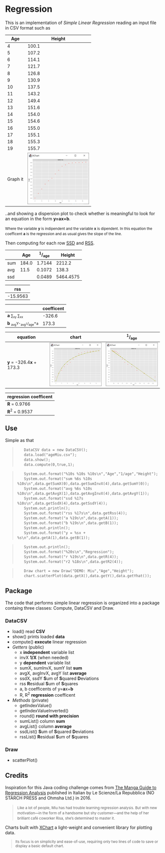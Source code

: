 # Regression

This is an implementation of *Simple Linear Regression* reading an input file in CSV format such as

| Age | Height |
| --- | --- |
| 4 | 100.1 |
| 5 | 107.2 |
| 6 | 114.1 |
| 7 | 121.7 |
| 8 | 126.8 |
| 9 | 130.9 |
| 10 | 137.5 |
| 11 | 143.2 |
| 12 | 149.4 |
| 13 | 151.6 |
| 14 | 154.0 |
| 15 | 154.6 |
| 16 | 155.0 |
| 17 | 155.1 |
| 18 | 155.3 |
| 19 | 155.7 |
| Graph it | <img src="img/chart_Miu.PNG" width="200" /> |

..and showing a dispersion plot to check whether is meaningful to look for an equation in the form **y=ax+b**. 

<small>Where the variable **y** is indipendent and the variable  **x** is dipendent. In this equation the coefficent **a** is the regression and as usual gives the slope of the line.</small>

Then computing for each row [SSD](https://www.investopedia.com/terms/s/sum-of-squares.asp) and [RSS](https://en.wikipedia.org/wiki/Residual_sum_of_squares).

| | Age | <sup>1</sup>/<sub>age</sub> | Height |
| --- | --- | --- | --- |
| sum | 184.0 | 1.7144 | 2212.2 |
| avg | 11.5 | 0.1072 | 138.3 |
| ssd | | 0.0489 | 5464.4575 |

| rss |
| --- |
| -15.9563| |

| | coefficent |
| --- | --- |
| **a** <small>&sum;<sub>xy</sub> &sum;<sub>xx</sub></small> | -326.6 |
| **b** <small><sub>avg</sub>Y-<sub>avg<sup>1</sup></sub>/<sub>age</sub>*a</small> |  173.3 | 

| equation | chart | <sup>1</sup>/<sub>age</sub> |
| --- | --- | --- |
| **y** = -326.4**x** + 173.3 | <img src="img/regl_Miu.PNG" width="200" /> | <img src="img/regl_1_over_age_Miu.PNG" width="200" />

| regression coefficent |
| --- |
| **R** = 0.9766 |
| **R**<sup>2</sup> = 0.9537 |


## Use
Simple as that
>        DataCSV data = new DataCSV();
>        data.load("ageMiu.csv");
>        data.show();
>        data.compute(0,true,1);

>        System.out.format("%10s %10s %10s\n","Age","1/age","Height");
>        System.out.format("sum %6s %10s %10s\n",data.getSumX(0),data.getSumInvX(4),data.getSumY(0));
>        System.out.format("avg %6s %10s %10s\n",data.getAvgX(1),data.getAvgInvX(4),data.getAvgY(1));
>        System.out.format("ssd %17s %10s\n",data.getSsdX(4),data.getSsdY(4));
>        System.out.println();
>        System.out.format("rss %17s\n",data.getRss(4));
>        System.out.format("a %19s\n",data.getA(1));
>        System.out.format("b %19s\n",data.getB(1));
>        System.out.println();
>        System.out.format("y = %sx + %s\n",data.getA(1),data.getB(1));        

>        System.out.println();
>        System.out.format("%20s\n","Regression");
>        System.out.format("r %19s\n",data.getR(4));
>        System.out.format("r2 %18s\n",data.getR2(4));

>        Draw chart = new Draw("DEMO: Miu","Age","Height");
>        chart.scatterPlot(data.getX(),data.getY(),data.getYhat());

## Package
The code that performs simple linear regression is organized into a package containg three classes: Compute, DataCSV and Draw.

### DataCSV
- load()    read **CSV**
- show()    prints loaded **data**
- compute() **execute** linear regression
- *Getters* (public)
    - x **independent** variable list
    - invX  **1/X** (when needed)
    - y **dependent** variable list
    - sumX, sumInvX, sumY   list **sum**
    - avgX, avgInvX, avgY   list **average**
    - ssdX, ssdY    **S**um of **S**quared  **D**eviations
    - rss  **R**esidual **S**um of **S**quares
    - a, b  coefficents of y=**a**x+**b**
    - R, R<sup>2</sup>  **regression** coefficent
- *Methods* (private)
    - getIndexValue()
    - getIndexValueInverted()
    - round()   **round with precision**
    - sumList() column **sum**
    - avgList() column **average**
    - ssdList()  **S**um of **S**quared  **D**eviations
    - rssList()  **R**esidual **S**um of **S**quares

### Draw
- scatterPlot()

## Credits
Inspiration for this Java coding challenge comes from [The Manga Guide to Regression Analysis](https://nostarch.com/regression) published in Italian by Le Scienze/La Repubblica (NO STARCH PRESS and Ohmsha Ltd.) in 2016.<small>
>Like a lot of people, Miu has had trouble learning regression analysis. But with new motivation—in the form of a handsome but shy customer—and the help of her brilliant café coworker Risa, she’s determined to master it.</small>

Charts built with [XChart](https://knowm.org/open-source/xchart/) a light-weight and convenient library for plotting data.<small> 
>Its focus is on simplicity and ease-of-use, requiring only two lines of code to save or display a basic default chart.
</small>
